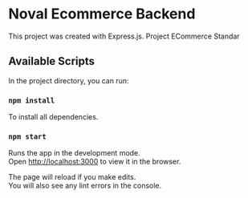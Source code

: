 # Noval Ecommerce Backend
This project was created with Express.js.
Project ECommerce Standar

## Available Scripts

In the project directory, you can run:

### `npm install`

To install all dependencies.

### `npm start`

Runs the app in the development mode.<br />
Open [http://localhost:3000](http://localhost:3000) to view it in the browser.

The page will reload if you make edits.<br />
You will also see any lint errors in the console.
